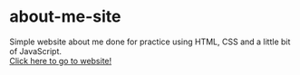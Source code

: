 ﻿# about-me-site

Simple website about me done for practice using HTML, CSS and a little bit of JavaScript. <br />
[Click here to go to website!](https://aboutme.ahmed.games/)
